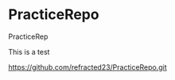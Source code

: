 PracticeRepo
============

PracticeRep

This is a test

https://github.com/refracted23/PracticeRepo.git
